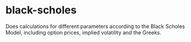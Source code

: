 # black-scholes
Does calculations for different parameters according to the Black Scholes Model, including option prices, implied volatility and the Greeks.
